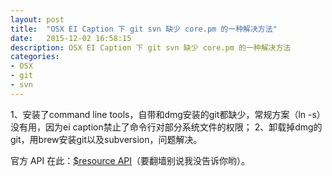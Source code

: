 ```yaml
---
layout: post
title:  "OSX EI Caption 下 git svn 缺少 core.pm 的一种解决方法"
date:   2015-12-02 16:58:15
description: OSX EI Caption 下 git svn 缺少 core.pm 的一种解决方法
categories:
- OSX
- git
- svn
---
```


1、安装了command line tools，自带和dmg安装的git都缺少，常规方案（ln -s）没有用，因为ei caption禁止了命令行对部分系统文件的权限；
2、卸载掉dmg的git，用brew安装git以及subversion，问题解决。

官方 API 在此：[$resource API][link0]（要翻墙别说我没告诉你哟）。

[link0]: https://docs.angularjs.org/api/ngResource/service/$resource